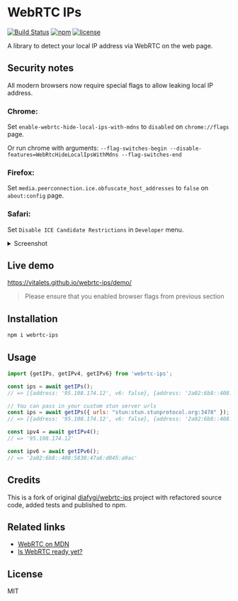 # WebRTC IPs
[![Build Status](https://travis-ci.org/vitalets/webrtc-ips.svg?branch=master)](https://travis-ci.org/vitalets/webrtc-ips)
[![npm](https://img.shields.io/npm/v/webrtc-ips.svg)](https://www.npmjs.com/package/webrtc-ips)
[![license](https://img.shields.io/npm/l/webrtc-ips.svg)](https://www.npmjs.com/package/webrtc-ips)

A library to detect your local IP address via WebRTC on the web page.

## Security notes
All modern browsers now require special flags to allow leaking local IP address.

### Chrome:
Set `enable-webrtc-hide-local-ips-with-mdns` to `disabled` on `chrome://flags` page.

Or run chrome with arguments:
`--flag-switches-begin --disable-features=WebRtcHideLocalIpsWithMdns --flag-switches-end`

### Firefox:
Set `media.peerconnection.ice.obfuscate_host_addresses` to `false` on `about:config` page.

### Safari:
Set `Disable ICE Candidate Restrictions` in `Developer` menu.
<details>
  <summary>Screenshot</summary>

![image](https://user-images.githubusercontent.com/1473072/106584660-800fa080-6557-11eb-96da-74d1a7ca5bb6.png)
</details>

## Live demo
https://vitalets.github.io/webrtc-ips/demo/

> Please ensure that you enabled browser flags from previous section

## Installation
```bash
npm i webrtc-ips
```

## Usage
```js
import {getIPs, getIPv4, getIPv6} from 'webrtc-ips';

const ips = await getIPs();
// => [{address: '95.108.174.12', v6: false}, {address: '2a02:6b8::408:5830:47a6:d045:a9ac', v6: true}]

// You can pass in your custom stun server urls
const ips = await getIPs({ urls: "stun:stun.stunprotocol.org:3478" });
// => [{address: '95.108.174.12', v6: false}, {address: '2a02:6b8::408:5830:47a6:d045:a9ac', v6: true}]

const ipv4 = await getIPv4();
// => '95.108.174.12'

const ipv6 = await getIPv6();
// => '2a02:6b8::408:5830:47a6:d045:a9ac'

```

## Credits
This is a fork of original [diafygi/webrtc-ips](https://github.com/diafygi/webrtc-ips) project
with refactored source code, added tests and published to npm.

## Related links
* [WebRTC on MDN](https://developer.mozilla.org/en-US/docs/Web/API/WebRTC_API)
* [Is WebRTC ready yet?](http://iswebrtcreadyyet.com)

## License
MIT
